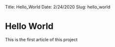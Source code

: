 Title: Hello_World
Date: 2/24/2020
Slug: hello_world

# Hello World

This is the first article of this project